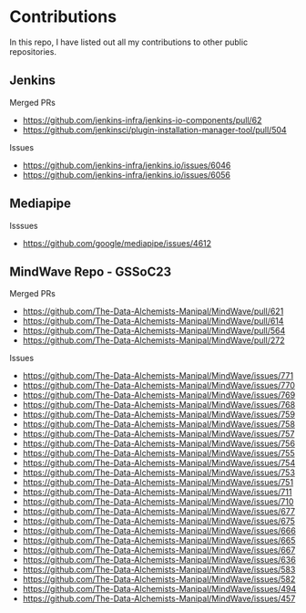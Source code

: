 # Contributions
In this repo, I have listed out all my contributions to other public repositories.

## Jenkins
Merged PRs
- https://github.com/jenkins-infra/jenkins-io-components/pull/62 
- https://github.com/jenkinsci/plugin-installation-manager-tool/pull/504 

Issues
- https://github.com/jenkins-infra/jenkins.io/issues/6046
- https://github.com/jenkins-infra/jenkins.io/issues/6056

## Mediapipe
Isssues
- https://github.com/google/mediapipe/issues/4612

## MindWave Repo - GSSoC23
Merged PRs
- https://github.com/The-Data-Alchemists-Manipal/MindWave/pull/621
- https://github.com/The-Data-Alchemists-Manipal/MindWave/pull/614
- https://github.com/The-Data-Alchemists-Manipal/MindWave/pull/564
- https://github.com/The-Data-Alchemists-Manipal/MindWave/pull/272

Issues
- https://github.com/The-Data-Alchemists-Manipal/MindWave/issues/771
- https://github.com/The-Data-Alchemists-Manipal/MindWave/issues/770
- https://github.com/The-Data-Alchemists-Manipal/MindWave/issues/769
- https://github.com/The-Data-Alchemists-Manipal/MindWave/issues/768
- https://github.com/The-Data-Alchemists-Manipal/MindWave/issues/759
- https://github.com/The-Data-Alchemists-Manipal/MindWave/issues/758
- https://github.com/The-Data-Alchemists-Manipal/MindWave/issues/757
- https://github.com/The-Data-Alchemists-Manipal/MindWave/issues/756
- https://github.com/The-Data-Alchemists-Manipal/MindWave/issues/755
- https://github.com/The-Data-Alchemists-Manipal/MindWave/issues/754
- https://github.com/The-Data-Alchemists-Manipal/MindWave/issues/753
- https://github.com/The-Data-Alchemists-Manipal/MindWave/issues/751
- https://github.com/The-Data-Alchemists-Manipal/MindWave/issues/711
- https://github.com/The-Data-Alchemists-Manipal/MindWave/issues/710
- https://github.com/The-Data-Alchemists-Manipal/MindWave/issues/677
- https://github.com/The-Data-Alchemists-Manipal/MindWave/issues/675
- https://github.com/The-Data-Alchemists-Manipal/MindWave/issues/666
- https://github.com/The-Data-Alchemists-Manipal/MindWave/issues/665
- https://github.com/The-Data-Alchemists-Manipal/MindWave/issues/667
- https://github.com/The-Data-Alchemists-Manipal/MindWave/issues/636
- https://github.com/The-Data-Alchemists-Manipal/MindWave/issues/583
- https://github.com/The-Data-Alchemists-Manipal/MindWave/issues/582
- https://github.com/The-Data-Alchemists-Manipal/MindWave/issues/494
- https://github.com/The-Data-Alchemists-Manipal/MindWave/issues/457























